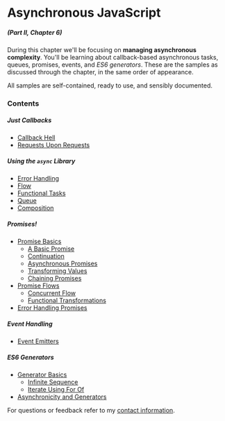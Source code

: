 # Asynchronous JavaScript

##### _(Part II, Chapter 6)_

During this chapter we'll be focusing on **managing asynchronous complexity**. You'll be learning about callback-based asynchronous tasks, queues, promises, events, and _ES6 generators_. These are the samples as discussed through the chapter, in the same order of appearance.

All samples are self-contained, ready to use, and sensibly documented.

### Contents

##### Just Callbacks

- [Callback Hell](https://github.com/bevacqua/buildfirst/tree/master/ch06/01_callback-hell)
- [Requests Upon Requests](https://github.com/bevacqua/buildfirst/tree/master/ch06/02_requests-upon-requests)

##### Using the `async` Library

- [Error Handling](https://github.com/bevacqua/buildfirst/tree/master/ch06/03_async-error-handling)
- [Flow](https://github.com/bevacqua/buildfirst/tree/master/ch06/04_async-flow)
- [Functional Tasks](https://github.com/bevacqua/buildfirst/tree/master/ch06/05_async-functional)
- [Queue](https://github.com/bevacqua/buildfirst/tree/master/ch06/05_async-queue)
- [Composition](https://github.com/bevacqua/buildfirst/tree/master/ch06/05_async-composition)

##### Promises!

- [Promise Basics](https://github.com/bevacqua/buildfirst/tree/master/ch06/08_promise-basics)
    - [A Basic Promise](https://github.com/bevacqua/buildfirst/tree/master/ch06/08_promise-basics/01_basic.js)
    - [Continuation](https://github.com/bevacqua/buildfirst/tree/master/ch06/08_promise-basics/02_thenable.js)
    - [Asynchronous Promises](https://github.com/bevacqua/buildfirst/tree/master/ch06/08_promise-basics/03_async-promise.js)
    - [Transforming Values](https://github.com/bevacqua/buildfirst/tree/master/ch06/08_promise-basics/04_transforming-values.js)
    - [Chaining Promises](https://github.com/bevacqua/buildfirst/tree/master/ch06/08_promise-basics/05_chaining-promises.js)
- [Promise Flows](https://github.com/bevacqua/buildfirst/tree/master/ch06/09_promise-flow)
    - [Concurrent Flow](https://github.com/bevacqua/buildfirst/tree/master/ch06/09_promise-flow/01_concurrent.js)
    - [Functional Transformations](https://github.com/bevacqua/buildfirst/tree/master/ch06/09_promise-flow/02_funcitonal.js)
- [Error Handling Promises](https://github.com/bevacqua/buildfirst/tree/master/ch06/10_promise-error-handling)

##### Event Handling

- [Event Emitters](https://github.com/bevacqua/buildfirst/tree/master/ch06/11_event-emitter)

##### ES6 Generators

- [Generator Basics](https://github.com/bevacqua/buildfirst/tree/master/ch06/12_generator-basics)
    - [Infinite Sequence](https://github.com/bevacqua/buildfirst/tree/master/ch06/12_generator-basics/01_fibonacci-sequence.js)
    - [Iterate Using For Of](https://github.com/bevacqua/buildfirst/tree/master/ch06/12_generator-basics/02_for-of.js)
- [Asynchronicity and Generators](https://github.com/bevacqua/buildfirst/tree/master/ch06/13_generator-flow)

For questions or feedback refer to my [contact information](https://github.com/bevacqua/buildfirst#feedback).
